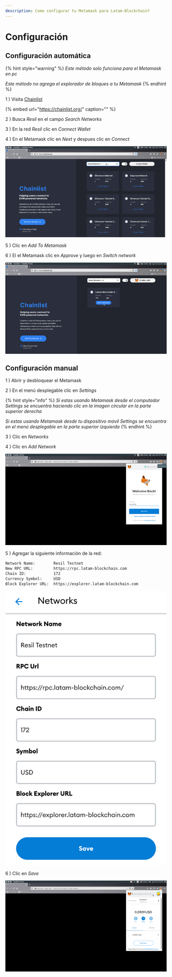 ```yaml
---
description: Como configurar tu Metamask para Latam-Blockchain?
---
```


# Configuración

## Configuración automática

{% hint style="warning" %}
_Este método solo funciona para el Metamask en pc_

_Este método no agrega el explorador de bloques a tu Metamask_
{% endhint %}

1 \) Visita [Chainlist](https://chainlist.org/)

{% embed url="https://chainlist.org/" caption="" %}

2 \) Busca _Resil_ en el campo _Search Networks_

3 \) En la red _Resil_ clic en _Connect Wallet_ 

4 \) En el Metamask clic en _Next_ y despues clic en _Connect_

![](../../.gitbook/assets/chainlist-0.gif)

5 \) Clic en _Add To Metamask_

6 \) El el Metamask clic en _Approve_ y luego en _Switch network_

![](../../.gitbook/assets/chainlist-1.gif)

## Configuración manual

1 \) Abrir y desbloquear el Metamask

2 \) En el menú desplegable clic en _Settings_

{% hint style="info" %}
_Si estas usando Metamask desde el computador _Settings_ se encuentra haciendo clic en la imagen circular en la parte superior derecha_

_Si estas usando Metamask desde tu dispositivo móvil _Settings_ se encuentra en el menú desplegable en la parte superior izquierda_
{% endhint %}

3 \) Clic en _Networks_

4 \) Clic en _Add Network_

![](../../.gitbook/assets/metamask-setup-0.gif)

5 \) Agregar la siguiente información de la red:

```
Network Name:        Resil Testnet
New RPC URL:         https://rpc.latam-blockchain.com
Chain ID:            172
Currency Symbol:     USD
Block Explorer URL:  https://explorer.latam-blockchain.com
```
![](../../.gitbook/assets/network.png)

6 \) Clic en _Save_

![](../../.gitbook/assets/metamask-setup-1.gif)

